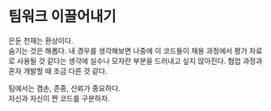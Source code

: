 # 팀워크 이끌어내기

은둔 천재는 환상이다.  
숨기는 것은 해롭다. 내 경우를 생각해보면 나중에 이 코드들이 채용 과정에서 평가 자료로 사용될 것 같다는 생각에 실수나 모자란 부분을 드러내고 싶지 않아진다. 협업 과정과 혼자 개발할 때 조금 다른 것 같다.  

팀에서는 겸손, 존중, 신뢰가 중요하다.  
자신과 자신이 짠 코드를 구분하자.  

